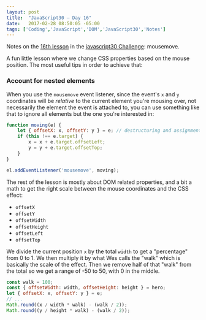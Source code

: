 ```yaml
---
layout: post
title:  "JavaScript30 – Day 16"
date:   2017-02-28 08:50:05 -05:00
tags: ['Coding','JavaScript','DOM','JavaScript30','Notes']
---
```


Notes on the [16th lesson][git] in the [javascript30 Challenge][js30]: mousemove.

A fun little lesson where we change CSS properties based on the mouse position. The most useful tips in order to achieve that:

### Account for nested elements

When you use the `mousemove` event listener, since the event's `x` and `y` coordinates will be *relative* to the current element you're mousing over, not necessarily the element the event is attached to, you can use something like that to ignore all elements but the one you're interested in:

```js
function moving(e) {
    let { offsetX: x, offsetY: y } = e; // destructuring and assignment one liner!
    if (this !== e.target) {
        x = x + e.target.offsetLeft;
        y = y + e.target.offsetTop;
    }
}

el.addEventListener('mousemove', moving);
```

The rest of the lesson is mostly about DOM related properties, and a bit a math to get the right scale between the mouse coordinates and the CSS effect:

* `offsetX`
* `offsetY`
* `offsetWidth`
* `offsetHeight`
* `offsetLeft`
* `offsetTop`

We divide the current position `x` by the total `width` to get a "percentage" from 0 to 1. We then multiply it by what Wes calls the "walk" which is basically the scale of the effect. Then we remove half of that "walk" from the total so we get a range of -50 to 50, with 0 in the middle.

```js
const walk = 100;
const { offsetWidth: width, offsetHeight: height } = hero;
let { offsetX: x, offsetY: y } = e;
// ...
Math.round((x / width * walk) - (walk / 2));
Math.round((y / height * walk) - (walk / 2));
```

[js30]:https://javascript30.com
[git]:https://github.com/memoblue/JavaScript30/blob/master/16-mouse-move/index.html
